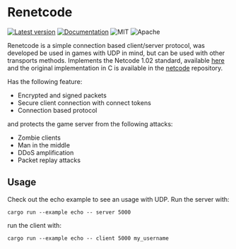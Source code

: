 # Renetcode
[![Latest version](https://img.shields.io/crates/v/renetcode.svg)](https://crates.io/crates/renetcode)
[![Documentation](https://docs.rs/renetcode/badge.svg)](https://docs.rs/renetcode)
![MIT](https://img.shields.io/badge/license-MIT-blue.svg)
![Apache](https://img.shields.io/badge/license-Apache-blue.svg)


Renetcode is a simple connection based client/server protocol, was developed be used in games with UDP in mind, but can be used with other transports methods. Implements the Netcode 1.02 standard, available [here][standard] and the original implementation in C is available in the [netcode][netcode] repository.

Has the following feature:
- Encrypted and signed packets
- Secure client connection with connect tokens
- Connection based protocol

and protects the game server from the following attacks:
- Zombie clients
- Man in the middle
- DDoS amplification
- Packet replay attacks

[standard]: https://github.com/networkprotocol/netcode/blob/master/STANDARD.md
[netcode]: https://github.com/networkprotocol/netcode

## Usage
Check out the echo example to see an usage with UDP. Run the server with: 
```
cargo run --example echo -- server 5000 
```
run the client with:
```
cargo run --example echo -- client 5000 my_username
```
